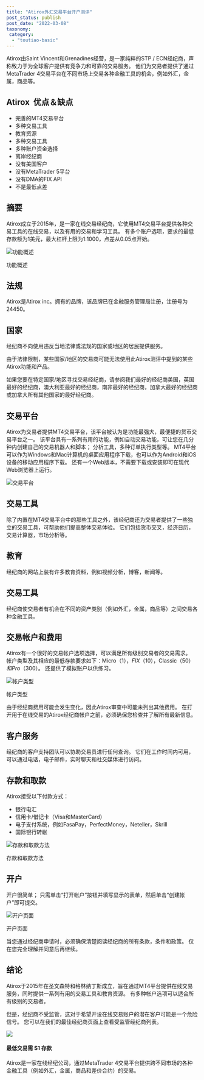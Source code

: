 ```yaml
---
title: "Atirox外汇交易平台开户测评"
post_status: publish
post_date: "2022-03-08"
taxonomy:
 category: 
  - "toutiao-basic"
---
```


Atirox由Saint Vincent和Grenadines经营，是一家纯粹的STP / ECN经纪商，声称致力于为全球客户提供有竞争力和可靠的交易服务。 他们为交易者提供了通过MetaTrader 4交易平台在不同市场上交易各种金融工具的机会，例如外汇，金属，商品等。

## Atirox  优点＆缺点
- 完善的MT4交易平台
- 多种交易工具
- 教育资源
- 多种交易工具
- 多种账户资金选择
- 离岸经纪商
- 没有美国客户
- 没有MetaTrader 5平台
- 没有DMA的FIX API
- 不是最低点差


## 摘要

Atirox成立于2015年，是一家在线交易经纪商，它使用MT4交易平台提供各种交易工具的在线交易，以及有用的交易和学习工具。 有多个账户选项，要求的最低存款额为1美元，最大杠杆上限为1:1000，点差从0.05点开始。

![功能概述](https://cdn.fendou.la/funstoutiao/2020/11/Atirox-Review-Features-Overview-1024x221.jpg "功能概述")

功能概述

## 法规

Atirox是At​​irox inc。拥有的品牌，该品牌已在金融服务管理局注册，注册号为24450。

## 国家

经纪商不向使用违反当地法律或法规的国家或地区的居民提供服务。

由于法律限制，某些国家/地区的交易商可能无法使用此Atirox测评中提到的某些Atirox功能和产品。

如果您要在特定国家/地区寻找交易经纪商，请参阅我们最好的经纪商美国，英国最好的经纪商，澳大利亚最好的经纪商，南非最好的经纪商，加拿大最好的经纪商或加拿大所有其他国家的最好经纪商。

## 交易平台

Atirox为交易者提供MT4交易平台，该平台被认为是功能最强大，最便捷的货币交易平台之一。 该平台具有一系列有用的功能，例如自动交易功能，可让您在几分钟内创建自己的交易机器人和脚本； 分析工具，多种订单执行类型等。 MT4平台可以作为Windows和Mac计算机的桌面应用程序下载，也可以作为Android和iOS设备的移动应用程序下载。 还有一个Web版本，不需要下载或安装即可在现代Web浏览器上运行。

![交易平台](https://cdn.fendou.la/funstoutiao/2020/11/Atirox-Review-Trading-Platform.jpg)

## 交易工具

除了内置在MT4交易平台中的那些工具之外，该经纪商还为交易者提供了一些独立的交易工具，可帮助他们提高整体交易体验。 它们包括货币交叉，经济日历，交易计算器，市场分析等。

## 教育

经纪商的网站上装有许多教育资料，例如视频分析，博客，新闻等。

## 交易工具

经纪商使交易者有机会在不同的资产类别（例如外汇，金属，商品等）之间交易各种金融工具。

## 交易帐户和费用

Atirox有一个很好的交易帐户选项选择，可以满足所有级别交易者的交易需求。 帐户类型及其相应的最低存款要求如下：Micro（$1），FIX（$10），Classic（$50）和Pro（$300）。 还提供了模拟账户以供练习。

![帐户类型](https://cdn.fendou.la/funstoutiao/2020/11/Atirox-Review-Account-Types-1024x371.jpg "帐户类型")

帐户类型

由于经纪商费用可能会发生变化，因此Atirox审查中可能未列出其他费用。 在打开用于在线交易的Atirox经纪商帐户之前，必须确保您检查并了解所有最新信息。

## 客户服务

经纪商的客户支持团队可以协助交易员进行任何查询。 它们在工作时间内可用，可以通过电话，电子邮件，实时聊天和社交媒体进行访问。

## 存款和取款

Atirox接受以下付款方式：
- 银行电汇
- 信用卡/借记卡（Visa和MasterCard）
- 电子支付系统，例如FasaPay，PerfectMoney，Neteller，Skrill
- 国际银行转帐

![存款和取款方法](https://cdn.fendou.la/funstoutiao/2020/11/Atirox-Review-Deposit-and-Withdrawal-Methods-.jpg "存款和取款方法")

存款和取款方法

## 开户

开户很简单； 只需单击“打开帐户”按钮并填写显示的表单，然后单击“创建帐户”即可提交。

![开户页面](https://cdn.fendou.la/funstoutiao/2020/11/Atirox-Review-Account-Opening-Page-480x1024.jpg "开户页面")

开户页面

当您通过经纪商申请时，必须确保清楚阅读经纪商的所有条款，条件和政策。 仅在您完全理解并同意后再继续。

## 结论

Atirox于2015年在圣文森特和格林纳丁斯成立，旨在通过MT4平台提供在线交易服务，同时提供一系列有用的交易工具和教育资源。 有多种帐户选项可以适合所有级别的交易者。

但是，经纪商不受监管，这对于希望开设在线交易账户的潜在客户可能是一个危险信号。 您可以在我们的最佳经纪商页面上查看受监管经纪商列表。

![](https://cdn.fendou.la/funstoutiao/2020/11/Atirox-Logo.png)

#### 最低交易需 **$1** 存款

Atirox是一家在线经纪公司，通过MetaTrader 4交易平台提供跨不同市场的各种金融工具（例如外汇，金属，商品和差价合约）的交易。

